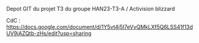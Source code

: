 Depot GIT du projet T3 du groupe HAN23-T3-A / Activision blizzard <br>

CdC : https://docs.google.com/document/d/1Y5vt4j5I7eVvQMkLXf5Q6LSS41f13dUV9iAZQtb-zHs/edit?usp=sharing


